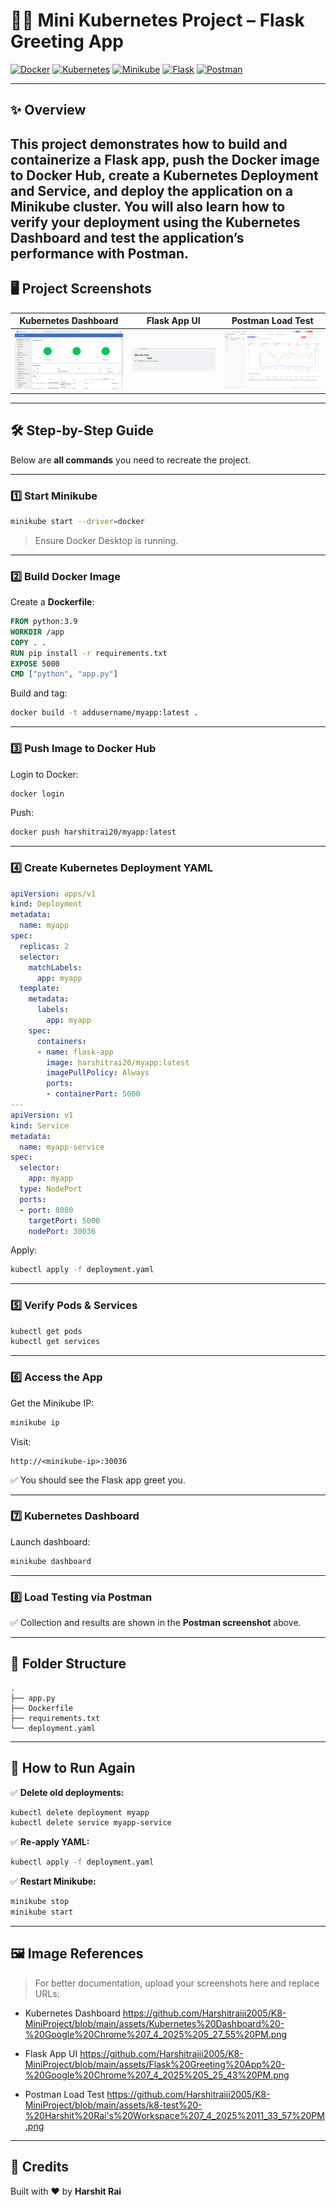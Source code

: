 # 🐳🚀 Mini Kubernetes Project – Flask Greeting App

[![Docker](https://img.shields.io/badge/docker-image-blue?logo=docker)](https://www.docker.com/)
[![Kubernetes](https://img.shields.io/badge/kubernetes-deployment-blue?logo=kubernetes)](https://kubernetes.io/)
[![Minikube](https://img.shields.io/badge/minikube-local--cluster-orange)](https://minikube.sigs.k8s.io/)
[![Flask](https://img.shields.io/badge/python-flask-blue?logo=python)](https://flask.palletsprojects.com/)
[![Postman](https://img.shields.io/badge/postman-tested-orange?logo=postman)](https://www.postman.com/)

---

## ✨ Overview

This project demonstrates how to build and containerize a Flask app, push the Docker image to Docker Hub, create a Kubernetes Deployment and Service, and deploy the application on a Minikube cluster. You will also learn how to verify your deployment using the Kubernetes Dashboard and test the application’s performance with Postman.
---

## 🖥️ Project Screenshots

| Kubernetes Dashboard                                                                                     | Flask App UI                                                                       | Postman Load Test                                                                       |
| -------------------------------------------------------------------------------------------------------- | ---------------------------------------------------------------------------------- | --------------------------------------------------------------------------------------- |
| ![Kubernetes Dashboard](https://github.com/Harshitraiii2005/K8-MiniProject/blob/main/assets/Kubernetes%20Dashboard%20-%20Google%20Chrome%207_4_2025%205_27_55%20PM.png) | ![Flask App](https://github.com/Harshitraiii2005/K8-MiniProject/blob/main/assets/Flask%20Greeting%20App%20-%20Google%20Chrome%207_4_2025%205_25_43%20PM.png) | ![Postman](https://github.com/Harshitraiii2005/K8-MiniProject/blob/main/assets/k8-test%20-%20Harshit%20Rai's%20Workspace%207_4_2025%2011_33_57%20PM.png) |



---

## 🛠️ Step-by-Step Guide

Below are **all commands** you need to recreate the project.

---

### 1️⃣ Start Minikube

```bash
minikube start --driver=docker
```

> Ensure Docker Desktop is running.

---

### 2️⃣ Build Docker Image

Create a **Dockerfile**:

```dockerfile
FROM python:3.9
WORKDIR /app
COPY . .
RUN pip install -r requirements.txt
EXPOSE 5000
CMD ["python", "app.py"]
```

Build and tag:

```bash
docker build -t addusername/myapp:latest .
```

---

### 3️⃣ Push Image to Docker Hub

Login to Docker:

```bash
docker login
```

Push:

```bash
docker push harshitrai20/myapp:latest
```

---

### 4️⃣ Create Kubernetes Deployment YAML

```yaml
apiVersion: apps/v1
kind: Deployment
metadata:
  name: myapp
spec:
  replicas: 2
  selector:
    matchLabels:
      app: myapp
  template:
    metadata:
      labels:
        app: myapp
    spec:
      containers:
      - name: flask-app
        image: harshitrai20/myapp:latest
        imagePullPolicy: Always
        ports:
        - containerPort: 5000
---
apiVersion: v1
kind: Service
metadata:
  name: myapp-service
spec:
  selector:
    app: myapp
  type: NodePort
  ports:
  - port: 8080
    targetPort: 5000
    nodePort: 30036
```

Apply:

```bash
kubectl apply -f deployment.yaml
```

---

### 5️⃣ Verify Pods & Services

```bash
kubectl get pods
kubectl get services
```

---

### 6️⃣ Access the App

Get the Minikube IP:

```bash
minikube ip
```

Visit:

```
http://<minikube-ip>:30036
```

✅ You should see the Flask app greet you.

---

### 7️⃣ Kubernetes Dashboard

Launch dashboard:

```bash
minikube dashboard
```

---

### 8️⃣ Load Testing via Postman

✅ Collection and results are shown in the **Postman screenshot** above.

---

## 📂 Folder Structure

```
.
├── app.py
├── Dockerfile
├── requirements.txt
└── deployment.yaml
```

---

## 🎯 How to Run Again

✅ **Delete old deployments:**

```bash
kubectl delete deployment myapp
kubectl delete service myapp-service
```

✅ **Re-apply YAML:**

```bash
kubectl apply -f deployment.yaml
```

✅ **Restart Minikube:**

```bash
minikube stop
minikube start
```

---

## 🖼️ Image References

> For better documentation, upload your screenshots here and replace URLs:

* Kubernetes Dashboard
  https://github.com/Harshitraiii2005/K8-MiniProject/blob/main/assets/Kubernetes%20Dashboard%20-%20Google%20Chrome%207_4_2025%205_27_55%20PM.png

* Flask App UI
  https://github.com/Harshitraiii2005/K8-MiniProject/blob/main/assets/Flask%20Greeting%20App%20-%20Google%20Chrome%207_4_2025%205_25_43%20PM.png

* Postman Load Test
 https://github.com/Harshitraiii2005/K8-MiniProject/blob/main/assets/k8-test%20-%20Harshit%20Rai's%20Workspace%207_4_2025%2011_33_57%20PM.png

---

## 🙌 Credits

Built with ❤️ by **Harshit Rai**

